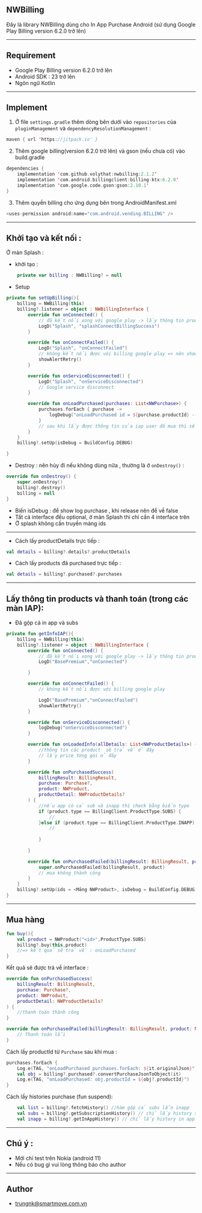 
## NWBilling
Đây là library NWBilling dùng cho In App Purchase Android (sử dụng Google Play Billing version 6.2.0 trở lên)

--- 
## Requirement
- Google Play Billing version 6.2.0 trở lên 
- Android SDK : 23 trở lên 
- Ngôn ngữ Kotlin

---

## Implement 

1. Ở file `settings.gradle` thêm dòng bên dưới vào `repositories` của `pluginManagement` và `dependencyResolutionManagement` : 

```kotlin
maven { url 'https://jitpack.io' }
```

2. Thêm google billing(version 6.2.0 trở lên) và gson (nếu chưa có) vào build.gradle  

```kotlin
dependencies {
    implementation 'com.github.volythat:nwbilling:2.1.2'
    implementation 'com.android.billingclient:billing-ktx:6.2.0'
    implementation 'com.google.code.gson:gson:2.10.1'
}
```

3. Thêm quyền billing cho ứng dụng bên trong AndroidManifest.xml

```kotlin
<uses-permission android:name="com.android.vending.BILLING" />
```

---
## Khởi tạo và kết nối : 
Ở màn Splash  :

- khởi tạo :

```kotlin
    private var billing : NWBilling? = null 
```

- Setup

```kotlin
private fun setUpBilling(){
    billing = NWBilling(this)
    billing?.listener = object : NWBillingInterface {
        override fun onConnected() {
            // đã kết nối xong với google play -> lấy thông tin products
            LogD("Splash", "splashConnectBillingSuccess")
        }

        override fun onConnectFailed() {
            LogD("Splash", "onConnectFailed")
            // không kết nối được với billing google play => nên show alert retry 
            showAlertRetry()
        }

        override fun onServiceDisconnected() {
            LogD("Splash", "onServiceDisconnected")
            // Google service disconnect
        }

        override fun onLoadPurchased(purchases: List<NWPurchase>) {
            purchases.forEach { purchase ->
                logDebug("onLoadPurchased id = ${purchase.productId} -- price = ${purchase.orderId}")
            }
            // sau khi lấy được thông tin của iap user đã mua thì sẽ được trả về ở đây 
        }
    }
    billing?.setUp(isDebug = BuildConfig.DEBUG)

}
```

- Destroy : nên hủy đi nếu không dùng nữa , thường là ở `onDestroy()` :

```kotlin
override fun onDestroy() {
    super.onDestroy()
    billing?.destroy()
    billing = null
}
```

- Biến isDebug : để show log purchase , khi release nên để về false 
- Tất cả interface đều optional, ở màn Splash thì chỉ cần 4 interface trên 
- Ở splash không cần truyền mảng ids 

--- 
- Cách lấy productDetails trực tiếp : 

```kotlin
val details = billing?.details?.productDetails
```

- Cách lấy products đã purchased trực tiếp :

```kotlin
val details = billing?.purchased?.purchases
```

---
## Lấy thông tin products và thanh toán (trong các màn IAP):

- Đã gộp cả in app và subs

```kotlin 
private fun getInfoIAP(){
    billing = NWBilling(this)
    billing?.listener = object : NWBillingInterface {
        override fun onConnected() {
            // đã kết nối xong với google play -> lấy thông tin products
            LogD("BasePremium","onConnected")

        }

        override fun onConnectFailed() {
            // không kết nối được với billing google play

            LogD("BasePremium","onConnectFailed")
            showAlertRetry()
        }

        override fun onServiceDisconnected() {
            logDebug("onServiceDisconnected")
        }

        override fun onLoadedInfo(allDetails: List<NWProductDetails>) {
            //thông tin các product  sẽ trả về ở đây
            // lấy price từng gói ở đây 
        }

        override fun onPurchasedSuccess(
            billingResult: BillingResult,
            purchase: Purchase?,
            product: NWProduct,
            productDetail: NWProductDetails?
        ) {
            //nếu app có cả sub và inapp thì check bằng biến type 
            if (product.type == BillingClient.ProductType.SUBS) {
                // 
            }else if (product.type == BillingClient.ProductType.INAPP) {
                //
                
            }
            
        }

        override fun onPurchasedFailed(billingResult: BillingResult, product: NWProduct?) {
            super.onPurchasedFailed(billingResult, product)
            // mua không thành công 
        }
    }
    billing?.setUp(ids = <Mảng NWProduct>, isDebug = BuildConfig.DEBUG)
}
```

---

## Mua hàng

```kotlin
fun buy(){
    val product = NWProduct("<id>",ProductType.SUBS)
    billing?.buy(this,product)
    //=> kết quả sẽ trả về : onLoadPurchased
}

```
Kết quả sẽ được trả về interface : 

```kotlin
override fun onPurchasedSuccess(
    billingResult: BillingResult,
    purchase: Purchase?,
    product: NWProduct,
    productDetail: NWProductDetails?
) {
    //thanh toán thành công 
}

override fun onPurchasedFailed(billingResult: BillingResult, product: NWProduct?) {
    // Thanh toán lỗi 
}
```


Cách lấy productId từ `Purchase` sau khi mua : 

```kotlin 
purchases.forEach {
    Log.e(TAG, "onLoadPurchased purchases.forEach: ${it.originalJson}")
    val obj = billing?.purchased?.convertPurchaseJsonToObject(it)
    Log.e(TAG, "onLoadPurchased: obj.productId = ${obj?.productId}")
}
```

Cách lấy histories purchase (fun suspend): 

```kotlin 
    val list = billing?.fetchHistory() //hàm gộp cả subs lẫn inapp 
    val subs = billing?.getSubscriptionHistory() // chỉ lấy history subs 
    val inapp = billing?.getInAppHistory() // chỉ lấy history in app
```

---

## Chú ý : 
- Mới chỉ test trên Nokia (android 11) 
- Nếu có bug gì vui lòng thông báo cho author 

---
## Author 

- trungnk@smartmove.com.vn
